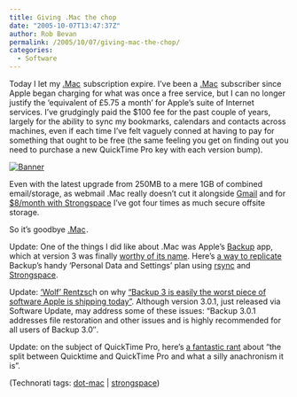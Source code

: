 ```yaml
---
title: Giving .Mac the chop
date: "2005-10-07T13:47:37Z"
author: Rob Bevan
permalink: /2005/10/07/giving-mac-the-chop/
categories:
  - Software
---
```

Today I let my [.Mac][1]<img alt="" border="0" width="1" height="1" src="http://ad.linksynergy.com/fs-bin/show?id=ahl0p0BaPBE&#038;bids=80901.10000001&#038;type=3&#038;subid=0" /> subscription expire. I&#8217;ve been a [.Mac][1]<img alt="" border="0" width="1" height="1" src="http://ad.linksynergy.com/fs-bin/show?id=ahl0p0BaPBE&#038;bids=80901.10000001&#038;type=3&#038;subid=0" /> subscriber since Apple began charging for what was once a free service, but I can no longer justify the &#8216;equivalent of &pound;5.75 a month&#8217; for Apple&#8217;s suite of Internet services. I&#8217;ve grudgingly paid the $100 fee for the past couple of years, largely for the ability to sync my bookmarks, calendars and contacts across machines, even if each time I&#8217;ve felt vaguely conned at having to pay for something that ought to be free (the same feeling you get on finding out you need to purchase a new QuickTime Pro key with each version bump).

[<img alt="Banner " border="0" src="http://www.mac.com/1/partners/125x60_D_affiliates.gif" />][2]<img alt="" border="0" width="1" height="1" src="http://ad.linksynergy.com/fs-bin/show?id=ahl0p0BaPBE&#038;bids=80901.10000020&#038;type=4&#038;subid=0" />

Even with the latest upgrade from 250MB to a mere 1GB of combined email/storage, as webmail .Mac really doesn&#8217;t cut it alongside [Gmail][3] and for [$8/month with Strongspace][4] I&#8217;ve got four times as much secure offsite storage.

So it&#8217;s goodbye [.Mac][1]<img alt="" border="0" width="1" height="1" src="http://ad.linksynergy.com/fs-bin/show?id=ahl0p0BaPBE&#038;bids=80901.10000001&#038;type=3&#038;subid=0" />.

<p class="update">
  Update: One of the things I did like about .Mac was Apple&#8217;s <a href="http://www.apple.com/downloads/macosx/apple/backup.html">Backup</a> app, which at version 3 was finally <a href="http://www.friday.com/bbum/2005/09/21/backup-3/">worthy of its name</a>. Here&#8217;s <a href="http://www.textsnippets.com/posts/show/189">a way to replicate</a> Backup&#8217;s handy &#8216;Personal Data and Settings&#8217; plan using <a href="http://samba.anu.edu.au/rsync/">rsync</a> and <a href="http://strongspace.com">Strongspace</a>.
</p>

<p class="update">
  Update: <a href="http://rentzsch.com/">&#8216;Wolf&#8217; Rentzsc</a>h on why <a href="http://rentzsch.com/suck/backup3">&#8220;Backup 3 is easily the worst piece of software Apple is shipping today&#8221;</a>. Although version 3.0.1, just released via Software Update, may address some of these issues: &#8220;Backup 3.0.1 addresses file restoration and other issues and is highly recommended for <span class="hilite">all</span> users of Backup 3.0&#8243;.
</p>

<p class="update">
  Update: on the subject of QuickTime Pro, here&#8217;s <a href="http://e-scribe.com/news/120">a fantastic rant</a> about &#8220;the split between Quicktime and QuickTime Pro and what a silly anachronism it is&#8221;.
</p>

<p class="technorati-tags">
  (Technorati tags: <a href="http://technorati.com/tag/flash" rel="dot-mac">dot-mac</a> | <a href="http://technorati.com/tag/strongspace" rel="tag">strongspace</a>)
</p>

 [1]: http://click.linksynergy.com/fs-bin/click?id=ahl0p0BaPBE&offerid=80901.10000001&type=3&subid=0
 [2]: http://click.linksynergy.com/fs-bin/click?id=ahl0p0BaPBE&offerid=80901.10000020&type=4&subid=0
 [3]: mail.google.com
 [4]: http://www.strongspace.com/plans
